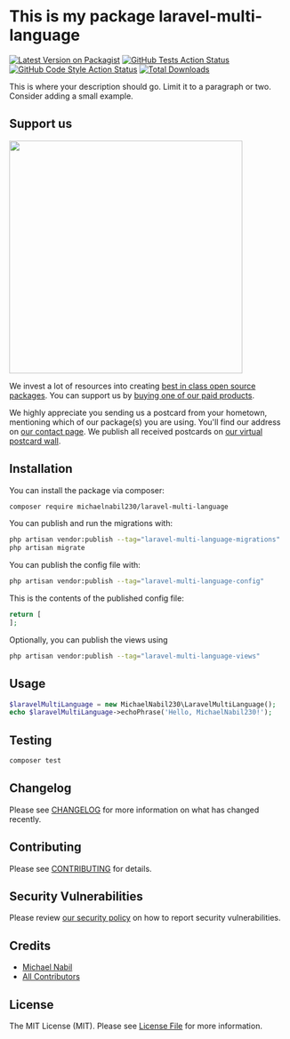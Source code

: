 # This is my package laravel-multi-language

[![Latest Version on Packagist](https://img.shields.io/packagist/v/michaelnabil230/laravel-multi-language.svg?style=flat-square)](https://packagist.org/packages/michaelnabil230/laravel-multi-language)
[![GitHub Tests Action Status](https://img.shields.io/github/actions/workflow/status/michaelnabil230/laravel-multi-language/run-tests.yml?branch=main&label=tests&style=flat-square)](https://github.com/michaelnabil230/laravel-multi-language/actions?query=workflow%3Arun-tests+branch%3Amain)
[![GitHub Code Style Action Status](https://img.shields.io/github/actions/workflow/status/michaelnabil230/laravel-multi-language/fix-php-code-style-issues.yml?branch=main&label=code%20style&style=flat-square)](https://github.com/michaelnabil230/laravel-multi-language/actions?query=workflow%3A"Fix+PHP+code+style+issues"+branch%3Amain)
[![Total Downloads](https://img.shields.io/packagist/dt/michaelnabil230/laravel-multi-language.svg?style=flat-square)](https://packagist.org/packages/michaelnabil230/laravel-multi-language)

This is where your description should go. Limit it to a paragraph or two. Consider adding a small example.

## Support us

[<img src="https://github-ads.s3.eu-central-1.amazonaws.com/laravel-multi-language.jpg?t=1" width="419px" />](https://spatie.be/github-ad-click/laravel-multi-language)

We invest a lot of resources into creating [best in class open source packages](https://spatie.be/open-source). You can support us by [buying one of our paid products](https://spatie.be/open-source/support-us).

We highly appreciate you sending us a postcard from your hometown, mentioning which of our package(s) you are using. You'll find our address on [our contact page](https://spatie.be/about-us). We publish all received postcards on [our virtual postcard wall](https://spatie.be/open-source/postcards).

## Installation

You can install the package via composer:

```bash
composer require michaelnabil230/laravel-multi-language
```

You can publish and run the migrations with:

```bash
php artisan vendor:publish --tag="laravel-multi-language-migrations"
php artisan migrate
```

You can publish the config file with:

```bash
php artisan vendor:publish --tag="laravel-multi-language-config"
```

This is the contents of the published config file:

```php
return [
];
```

Optionally, you can publish the views using

```bash
php artisan vendor:publish --tag="laravel-multi-language-views"
```

## Usage

```php
$laravelMultiLanguage = new MichaelNabil230\LaravelMultiLanguage();
echo $laravelMultiLanguage->echoPhrase('Hello, MichaelNabil230!');
```

## Testing

```bash
composer test
```

## Changelog

Please see [CHANGELOG](CHANGELOG.md) for more information on what has changed recently.

## Contributing

Please see [CONTRIBUTING](CONTRIBUTING.md) for details.

## Security Vulnerabilities

Please review [our security policy](../../security/policy) on how to report security vulnerabilities.

## Credits

- [Michael Nabil](https://github.com/MichaelNabil230)
- [All Contributors](../../contributors)

## License

The MIT License (MIT). Please see [License File](LICENSE.md) for more information.
